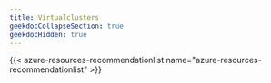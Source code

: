 ```yaml
---
title: Virtualclusters
geekdocCollapseSection: true
geekdocHidden: true
---
```


{{< azure-resources-recommendationlist name="azure-resources-recommendationlist" >}}
